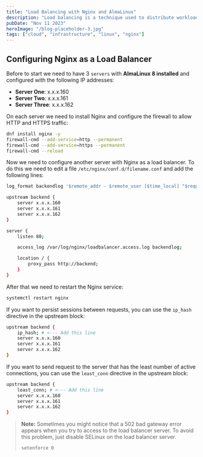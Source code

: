 ```yaml
---
title: "Load Balancing with Nginx and AlmaLinux"
description: "Load balancing is a technique used to distribute workloads uniformly across servers or other compute resources to optimize network efficiency, reliability, and capacity. Load balancing is performed by an application delivery controller (ADC) or a network device such as a multilayer switch or a Domain Name System (DNS) server."
pubDate: "Nov 11 2023"
heroImage: "/blog-placeholder-3.jpg"
tags: ["cloud", "infrastructure", "linux", "nginx"]
---
```

## Configuring Nginx as a Load Balancer

Before to start we need to have 3 `servers` with **AlmaLinux 8 installed** and configured with the following IP addresses:

- **Server One**: x.x.x.160
- **Server Two**: x.x.x.161
- **Server Three**: x.x.x.162

On each server we need to install Nginx and configure the firewall to allow HTTP and HTTPS traffic:

```bash
dnf install nginx -y
firewall-cmd --add-service=http --permanent
firewall-cmd --add-service=https --permanent
firewall-cmd --reload
```

Now we need to configure another server with Nginx as a load balancer. To do this we need to edit a file `/etc/nginx/conf.d/filename.conf` and add the following lines:

```bash
log_format backendlog '$remote_addr - $remote_user [$time_local] "$request" $status $body_bytes_sent "$http_referer" "$http_user_agent"';

upstream backend {
    server x.x.x.160
    server x.x.x.161
    server x.x.x.162
}

server {
    listen 80;

    access_log /var/log/nginx/loadbalancer.access.log backendlog;

    location / {
        proxy_pass http://backend;
    }
}
```

After that we need to restart the Nginx service:

```bash
systemctl restart nginx
```

If you want to persist sessions between requests, you can use the `ip_hash` directive in the upstream block:

```bash
upstream backend {
    ip_hash; # <--- Add this line
    server x.x.x.160
    server x.x.x.161
    server x.x.x.162
}
```

If you want to send request to the server that has the least number of active connections, you can use the `least_conn` directive in the upstream block:

```bash
upstream backend {
    least_conn; # <--- Add this line
    server x.x.x.160
    server x.x.x.161
    server x.x.x.162
}
```

> **Note:** Sometimes you might notice that a 502 bad gateway error appears when you try to access to the load balancer server. To avoid this problem, just disable SELinux on the load balancer server.
>
> ```bash
> setenforce 0
> ```